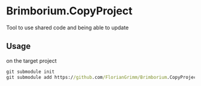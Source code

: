 # Brimborium.CopyProject

Tool to use shared code and being able to update

## Usage

on the target project

```cmd
git submodule init
git submodule add https://github.com/FlorianGrimm/Brimborium.CopyProject.git submodule\Brimborium.CopyProject


```